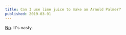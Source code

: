 ```yaml
---
title: Can I use lime juice to make an Arnold Palmer?
published: 2019-03-01
---
```


[No](https://en.wikipedia.org/wiki/Betteridge%27s_law_of_headlines). It's nasty.
